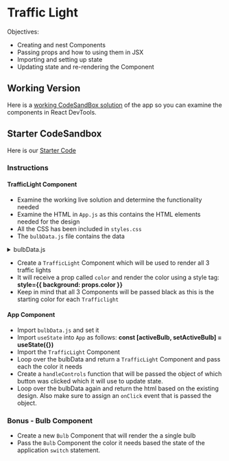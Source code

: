 # Traffic Light

Objectives:

- Creating and nest Components
- Passing props and how to using them in JSX
- Importing and setting up state
- Updating state and re-rendering the Component

## Working Version

Here is a <a target="_" href="https://zhtbi.csb.app/">working CodeSandBox solution</a> of the app so you can examine the components in React DevTools.

## Starter CodeSandbox

Here is our [Starter Code](./traffic-light-single-app-component-starter)

### Instructions


#### TrafficLight Component

- Examine the working live solution and determine the functionality needed
- Examine the HTML in `App.js` as this contains the HTML elements needed for the design 
- All the CSS has been included in `styles.css`
- The `bulbData.js` file contains the data 
  
<details><summary>bulbData.js</summary>

```javascript
export default [
  {id: 'stop', name:'Stop', color: 'red'},
  {id: 'slow', name: 'Slow', color: 'yellow'},
  {id: 'go', name: 'Go', color: 'green'},
]
```
</details>

- Create a `TrafficLight` Component which will be used to render all 3 traffic lights
- It will receive a prop called `color` and render the color using a style tag: **style={{ background: props.color }}**
- Keep in mind that all 3 Components will be passed black as this is the starting color for each `Trafficlight`

#### App Component

- Import `bulbData.js` and set it 
- Import `useState` into `App` as follows: **const [activeBulb, setActiveBulb] = useState({})**
- Import the `TrafficLight` Component
- Loop over the bulbData and return a `TrafficLight` Component and pass each the color it needs
- Create a `handleControls` function that will be passed the object of which button was clicked which it will use to update state.
- Loop over the bulbData again and return the html based on the existing design.  Also make sure to assign an `onClick` event that is passed the object. 

### Bonus - Bulb Component

- Create a new `Bulb` Component that will render the a single bulb
- Pass the `Bulb` Component the color it needs based the state of the application
  `switch` statement.
